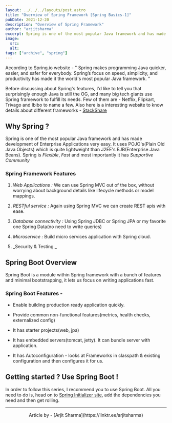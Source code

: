 ```yaml
---
layout: ../../../layouts/post.astro
title: "Overview of Spring Framework [Spring Basics-1]"
pubDate: 2021-12-20
description: "Overview of Spring Framework"
author: "arjitsharma"
excerpt: Spring is one of the most popular Java framework and has made development of Enterprise Applications very easy. It uses POJO's(Plain Old Java Objects) which is quite lightweight than J2EE's EJB(Enterprise Java Beans).
image:
  src:
  alt:
tags: ["archive", "spring"]
---
```


According to Spring.io website - 
" Spring makes programming Java quicker, easier, and safer for everybody. Spring’s focus on speed, simplicity, and productivity has made it the world's most popular Java framework. "

Before discussing about Spring's features, I'd like to tell you that surprisingly enough Java is still the OG, and many big tech giants use Spring framework to fulfill its needs. Few of them are - Netflix, Flipkart, Trivago and Ibibo to name a few.
Also here is a interesting website to know details about different frameworks - [StackShare](https://stackshare.io/spring-boot)


## Why Spring ? 
Spring is one of the most popular Java framework and has made development of Enterprise Applications very easy. It uses POJO's(Plain Old Java Objects) which is quite lightweight than J2EE's EJB(Enterprise Java Beans). 
Spring is _Flexible_, _Fast_ and most importantly it has _Supportive Community_

### Spring Framework Features 

1. _Web Applications :_ We can use Spring MVC out of the box, without worrying about background details like lifecycle methods or model mappings.

2. _RESTful service :_  Again using Spring MVC we can create REST apis with ease.

3. _Database connectivity :_ Using Spring JDBC or Spring JPA or my favorite one Spring Data(no need to write queries)

4. _Microservice :_ Build micro services application with Spring cloud.

5. _Security & Testing _ 


## Spring Boot Overview
Spring Boot is a module within Spring framework with a bunch of features and minimal bootstrapping, it lets us focus on writing applications fast.

### Spring Boot Features - 
 
- Enable building production ready application quickly.

- Provide common non-functional features(metrics, health checks, externalized config)

- It has starter projects(web, jpa)

- It has embedded servers(tomcat, jetty). It can bundle server with application.

- It has Autoconfiguration - looks at Frameworks in classpath & existing configuration and then configures it for us.

## Getting started ? Use Spring Boot !

In order to follow this series, I recommend you to use Spring Boot.
All you need to do is, head on to [Spring Initializer site](https://start.spring.io/), add the dependencies you need and then get rolling.

---

<center>Article by - [Arjit Sharma](https://linktr.ee/arjitsharma)<center>

